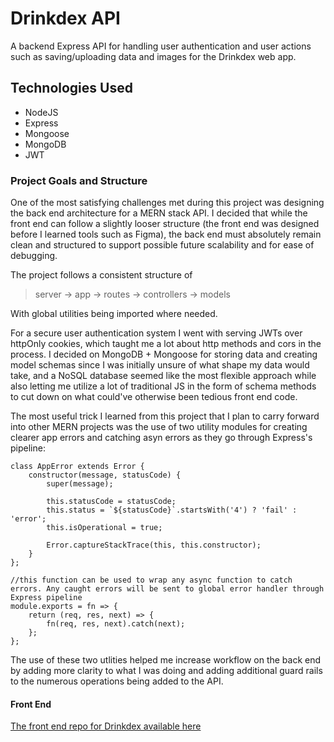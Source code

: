# Drinkdex API

A backend Express API for handling user authentication and user actions such as saving/uploading data and images for the Drinkdex web app.

## Technologies Used

- NodeJS
- Express
- Mongoose
- MongoDB
- JWT

### Project Goals and Structure

One of the most satisfying challenges met during this project was designing the back end architecture for a MERN stack API. I decided that while the front end can follow a slightly looser structure (the front end was designed before I learned tools such as Figma), the back end must absolutely remain clean and structured to support possible future scalability and for ease of debugging.

The project follows a consistent structure of

> server -> app -> routes -> controllers -> models

With global utilities being imported where needed.

For a secure user authentication system I went with serving JWTs over httpOnly cookies, which taught me a lot about http methods and cors in the process. I decided on MongoDB + Mongoose for storing data and creating model schemas since I was initially unsure of what shape my data would take, and a NoSQL database seemed like the most flexible approach while also letting me utilize a lot of traditional JS in the form of schema methods to cut down on what could've otherwise been tedious front end code.

The most useful trick I learned from this project that I plan to carry forward into other MERN projects was the use of two utility modules for creating clearer app errors and catching asyn errors as they go through Express's pipeline:

```
class AppError extends Error {
    constructor(message, statusCode) {
        super(message);

        this.statusCode = statusCode;
        this.status = `${statusCode}`.startsWith('4') ? 'fail' : 'error';
        this.isOperational = true;

        Error.captureStackTrace(this, this.constructor);
    }
};
```

```
//this function can be used to wrap any async function to catch errors. Any caught errors will be sent to global error handler through Express pipeline
module.exports = fn => {
    return (req, res, next) => {
        fn(req, res, next).catch(next);
    };
};
```

The use of these two utlities helped me increase workflow on the back end by adding more clarity to what I was doing and adding additional guard rails to the numerous operations being added to the API.

#### Front End

[The front end repo for Drinkdex available here](https://github.com/LoneHippie/drinkdex)
